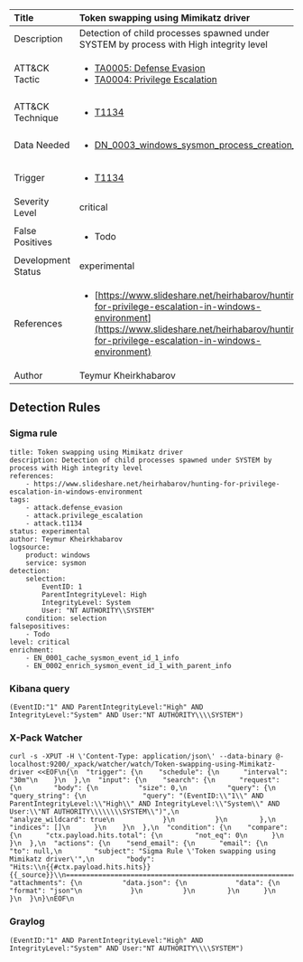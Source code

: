 | Title                | Token swapping using Mimikatz driver                                                                                                                                                 |
|:---------------------|:------------------------------------------------------------------------------------------------------------------------------------------------------------|
| Description          | Detection of child processes spawned under SYSTEM by process with High integrity level                                                                                                                                           |
| ATT&amp;CK Tactic    | <ul><li>[TA0005: Defense Evasion](https://attack.mitre.org/tactics/TA0005)</li><li>[TA0004: Privilege Escalation](https://attack.mitre.org/tactics/TA0004)</li></ul>  |
| ATT&amp;CK Technique | <ul><li>[T1134](https://attack.mitre.org/tactics/T1134)</li></ul>                             |
| Data Needed          | <ul><li>[DN_0003_windows_sysmon_process_creation_1](../Data_Needed/DN_0003_windows_sysmon_process_creation_1.md)</li></ul>                                                         |
| Trigger              | <ul><li>[T1134](../Triggering/T1134.md)</li></ul>  |
| Severity Level       | critical                                                                                                                                                 |
| False Positives      | <ul><li>Todo</li></ul>                                                                  |
| Development Status   | experimental                                                                                                                                                |
| References           | <ul><li>[https://www.slideshare.net/heirhabarov/hunting-for-privilege-escalation-in-windows-environment](https://www.slideshare.net/heirhabarov/hunting-for-privilege-escalation-in-windows-environment)</li></ul>                                                          |
| Author               | Teymur Kheirkhabarov                                                                                                                                                |


## Detection Rules

### Sigma rule

```
title: Token swapping using Mimikatz driver
description: Detection of child processes spawned under SYSTEM by process with High integrity level
references:
    - https://www.slideshare.net/heirhabarov/hunting-for-privilege-escalation-in-windows-environment
tags:
    - attack.defense_evasion
    - attack.privilege_escalation
    - attack.t1134
status: experimental
author: Teymur Kheirkhabarov
logsource:
    product: windows
    service: sysmon
detection:
    selection:
        EventID: 1
        ParentIntegrityLevel: High
        IntegrityLevel: System
        User: "NT AUTHORITY\\SYSTEM"
    condition: selection
falsepositives: 
    - Todo
level: critical
enrichment:
    - EN_0001_cache_sysmon_event_id_1_info
    - EN_0002_enrich_sysmon_event_id_1_with_parent_info

```





### Kibana query

```
(EventID:"1" AND ParentIntegrityLevel:"High" AND IntegrityLevel:"System" AND User:"NT AUTHORITY\\\\SYSTEM")
```





### X-Pack Watcher

```
curl -s -XPUT -H \'Content-Type: application/json\' --data-binary @- localhost:9200/_xpack/watcher/watch/Token-swapping-using-Mimikatz-driver <<EOF\n{\n  "trigger": {\n    "schedule": {\n      "interval": "30m"\n    }\n  },\n  "input": {\n    "search": {\n      "request": {\n        "body": {\n          "size": 0,\n          "query": {\n            "query_string": {\n              "query": "(EventID:\\"1\\" AND ParentIntegrityLevel:\\"High\\" AND IntegrityLevel:\\"System\\" AND User:\\"NT AUTHORITY\\\\\\\\SYSTEM\\")",\n              "analyze_wildcard": true\n            }\n          }\n        },\n        "indices": []\n      }\n    }\n  },\n  "condition": {\n    "compare": {\n      "ctx.payload.hits.total": {\n        "not_eq": 0\n      }\n    }\n  },\n  "actions": {\n    "send_email": {\n      "email": {\n        "to": null,\n        "subject": "Sigma Rule \'Token swapping using Mimikatz driver\'",\n        "body": "Hits:\\n{{#ctx.payload.hits.hits}}{{_source}}\\n================================================================================\\n{{/ctx.payload.hits.hits}}",\n        "attachments": {\n          "data.json": {\n            "data": {\n              "format": "json"\n            }\n          }\n        }\n      }\n    }\n  }\n}\nEOF\n
```





### Graylog

```
(EventID:"1" AND ParentIntegrityLevel:"High" AND IntegrityLevel:"System" AND User:"NT AUTHORITY\\\\SYSTEM")
```

